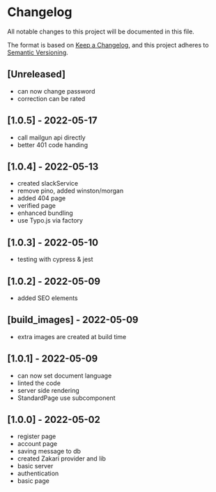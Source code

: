 # Changelog

All notable changes to this project will be documented in this file.

The format is based on [Keep a Changelog](https://keepachangelog.com/en/1.0.0/),
and this project adheres to [Semantic Versioning](https://semver.org/spec/v2.0.0.html).

## [Unreleased]

- can now change password
- correction can be rated

## [1.0.5] - 2022-05-17

- call mailgun api directly
- better 401 code handing

## [1.0.4] - 2022-05-13

- created slackService
- remove pino, added winston/morgan
- added 404 page
- verified page
- enhanced bundling
- use Typo.js via factory

## [1.0.3] - 2022-05-10

- testing with cypress & jest

## [1.0.2] - 2022-05-09

- added SEO elements

## [build_images] - 2022-05-09

- extra images are created at build time

## [1.0.1] - 2022-05-09

- can now set document language
- linted the code
- server side rendering
- StandardPage use subcomponent

## [1.0.0] - 2022-05-02

- register page
- account page
- saving message to db
- created Zakari provider and lib
- basic server
- authentication
- basic page
